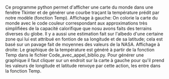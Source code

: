 Ce programme python permet d'afficher une carte du monde dans une fenêtre Tkinter et de générer une courbe traçant la température prédit par notre modèle (fonction Temp).
Affichage à gauche:
On colorie la carte du monde avec le code couleur correspondant aux approximations très simplifiées de la capacité calorifique que nosu avons faits des terrains diverses du globe.
Il y a aussi une estimation fait sur l'albedo d'une certaine zone qui lui est attribué en fontion de sa longitude et de sa latitude; cela est basé sur un pavage fait de moyennes des valeurs de la NASA.
Affichage à droite:
Le graphique de la température est généré à partir de la fonction Temp dans le fichier Code_avec_appel_biblio.py. Pour générer une graphique il faut cliquer sur un endroit sur la carte à gauche pour qu'il prend les valeurs de longitude et latitude renvoye par cette action, les entre dans la fonction Temp.

